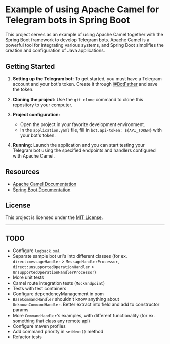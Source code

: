 # Example of using Apache Camel for Telegram bots in Spring Boot

This project serves as an example of using Apache Camel together with the Spring Boot framework to develop Telegram bots. Apache Camel is a powerful tool for integrating various systems, and Spring Boot simplifies the creation and configuration of Java applications.

## Getting Started

1. **Setting up the Telegram bot:** To get started, you must have a Telegram account and your bot's token. Create it through [@BotFather](https://core.telegram.org/bots#6-botfather) and save the token.

2. **Cloning the project:** Use the `git clone` command to clone this repository to your computer.

3. **Project configuration:**
    - Open the project in your favorite development environment.
    - In the `application.yaml` file, fill in `bot.api-token: ${API_TOKEN}` with your bot's token.

4. **Running:** Launch the application and you can start testing your Telegram bot using the specified endpoints and handlers configured with Apache Camel.

## Resources

- [Apache Camel Documentation](https://camel.apache.org/manual/latest/index.html)
- [Spring Boot Documentation](https://docs.spring.io/spring-boot/docs/current/reference/htmlsingle/)

## License

This project is licensed under the [MIT License](LICENSE).

---

## TODO

* Configure `logback.xml`
* Separate sample bot uri's into different classes (for ex. `direct:messageHandler` > `MessageHandlerProcessor`, `direct:unsupportedOperationHandler` > `UnsupportedOperationHandlerProcessor`)
* More unit tests
* Camel route integration tests (`MockEndpoint`)
* Tests with test containers
* Configure dependencyManagement in pom
* `BaseCommandHandler` shouldn't know anything about `UnknownCommandHandler`. Better extract into field and add to constructor params
* More `CommandHandler`'s examples, with different functionality (for ex. something that class any remote api)
* Configure maven profiles
* Add command priority in `setNext()` method
* Refactor tests
